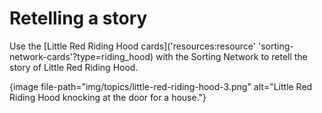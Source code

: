 # Retelling a story

Use the [Little Red Riding Hood cards]('resources:resource' 'sorting-network-cards'?type=riding_hood) with the Sorting Network to retell the story of Little Red Riding Hood.

{image file-path="img/topics/little-red-riding-hood-3.png" alt="Little Red Riding Hood knocking at the door for a house."}
